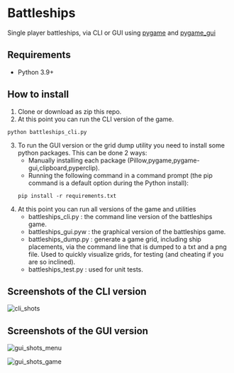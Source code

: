 # Battleships
Single player battleships, via CLI or GUI using [pygame](https://www.pygame.org) and [pygame_gui](https://github.com/MyreMylar/pygame_gui)

## Requirements

 - Python 3.9+

## How to install

1. Clone or download as zip this repo.
2. At this point you can run the CLI version of the game.
```
python battleships_cli.py
```
3. To run the GUI version or the grid dump utility you need to install some python packages.
This can be done 2 ways:
   - Manually installing each package (Pillow,pygame,pygame-gui,clipboard,pyperclip).
   - Running the following command in a command prompt (the pip command is a default option during the Python install):
    ```
    pip install -r requirements.txt
    ```
4. At this point you can run all versions of the game and utilities
   - battleships_cli.py : the command line version of the battleships game.
   - battleships_gui.pyw : the graphical version of the battleships game.
   - battleships_dump.py : generate a game grid, including ship placements, via the command line that is dumped to a txt and a png file. Used to quickly visualize grids, for testing (and cheating if you are so inclined). 
   - battleships_test.py : used for unit tests.

## Screenshots of the CLI version

![cli_shots](https://user-images.githubusercontent.com/14842426/138297124-d0511385-72f2-4c61-8cfc-3242a23ff240.png)

## Screenshots of the GUI version

![gui_shots_menu](https://user-images.githubusercontent.com/14842426/138297251-a4a7b9e0-3156-4c34-9f25-a6d89a404bea.png)

![gui_shots_game](https://user-images.githubusercontent.com/14842426/138297289-3397d6a9-dff2-4bea-9e08-6f23ec431ee2.png)
